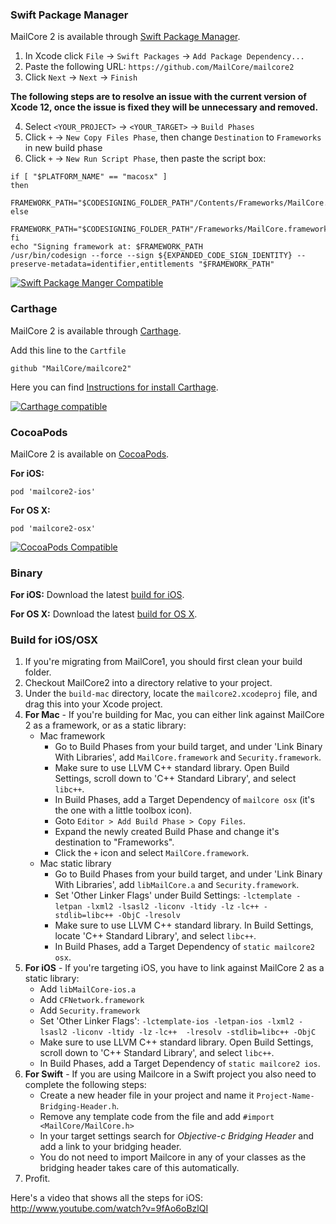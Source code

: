 ### Swift Package Manager ###

MailCore 2 is available through [Swift Package Manager](https://swift.org/package-manager/).

1. In Xcode click `File` -> `Swift Packages` -> `Add Package Dependency...`
2. Paste the following URL: `https://github.com/MailCore/mailcore2`
3. Click `Next` -> `Next` -> `Finish`

**The following steps are to resolve an issue with the current version of Xcode 12, once the issue is fixed they will be unnecessary and removed.**

4. Select `<YOUR_PROJECT>` -> `<YOUR_TARGET>` -> `Build Phases` 
5. Click  `+` -> `New Copy Files Phase`, then change `Destination` to `Frameworks` in new build phase
6. Click `+` -> `New Run Script Phase`, then paste the script box:
```
if [ "$PLATFORM_NAME" == "macosx" ]
then
    FRAMEWORK_PATH="$CODESIGNING_FOLDER_PATH"/Contents/Frameworks/MailCore.framework/Versions/A/MailCore
else
    FRAMEWORK_PATH="$CODESIGNING_FOLDER_PATH"/Frameworks/MailCore.framework
fi
echo "Signing framework at: $FRAMEWORK_PATH
/usr/bin/codesign --force --sign ${EXPANDED_CODE_SIGN_IDENTITY} --preserve-metadata=identifier,entitlements "$FRAMEWORK_PATH"
```
[![Swift Package Manger Compatible](https://img.shields.io/badge/SPM-compatible-4BC51D.svg?style=flat)](https://swift.org/package-manager/)

### Carthage ###

MailCore 2 is available through [Carthage](https://github.com/Carthage/Carthage).

Add this line to the `Cartfile`
```
github "MailCore/mailcore2"
```

Here you can find [Instructions for install Carthage](https://github.com/Carthage/Carthage#installing-carthage).

[![Carthage compatible](https://img.shields.io/badge/Carthage-compatible-4BC51D.svg?style=flat)](https://github.com/Carthage/Carthage)

### CocoaPods ###

MailCore 2 is available on [CocoaPods](http://cocoapods.org/).

**For iOS:**
```
pod 'mailcore2-ios'
```

**For OS X:**
```
pod 'mailcore2-osx'
```

[![CocoaPods Compatible](https://img.shields.io/badge/CocoaPods-compatible-4BC51D.svg?style=flat)](https://github.com/Carthage/Carthage)

### Binary ###

**For iOS:**
Download the latest [build for iOS](http://d.etpan.org/mailcore2-deps/mailcore2-ios/).

**For OS X:**
Download the latest [build for OS X](http://d.etpan.org/mailcore2-deps/mailcore2-osx/).

### Build for iOS/OSX ###

1. If you're migrating from MailCore1, you should first clean your build folder.
2. Checkout MailCore2 into a directory relative to your project.
3. Under the `build-mac` directory, locate the `mailcore2.xcodeproj` file, and drag this into your Xcode project.
4. **For Mac** - If you're building for Mac, you can either link against MailCore 2 as a framework, or as a static library:
    * Mac framework
        - Go to Build Phases from your build target, and under 'Link Binary With Libraries', add `MailCore.framework` and `Security.framework`.
        - Make sure to use LLVM C++ standard library.  Open Build Settings, scroll down to 'C++ Standard Library', and select `libc++`.
        - In Build Phases, add a Target Dependency of `mailcore osx` (it's the one with a little toolbox icon).
        - Goto `Editor > Add Build Phase > Copy Files`.
        - Expand the newly created Build Phase and change it's destination to "Frameworks".
        - Click the `+` icon and select `MailCore.framework`.
    * Mac static library
        - Go to Build Phases from your build target, and under 'Link Binary With Libraries', add `libMailCore.a` and `Security.framework`.
        - Set 'Other Linker Flags' under Build Settings: `-lctemplate -letpan -lxml2 -lsasl2 -liconv -ltidy -lz` `-lc++ -stdlib=libc++ -ObjC -lresolv`
        - Make sure to use LLVM C++ standard library.  In Build Settings, locate 'C++ Standard Library', and select `libc++`.
        - In Build Phases, add a Target Dependency of `static mailcore2 osx`.
5. **For iOS** - If you're targeting iOS, you have to link against MailCore 2 as a static library:
    * Add `libMailCore-ios.a`
    * Add `CFNetwork.framework`
	* Add `Security.framework`
    * Set 'Other Linker Flags': `-lctemplate-ios -letpan-ios -lxml2 -lsasl2 -liconv -ltidy -lz` `-lc++  -lresolv -stdlib=libc++ -ObjC`
    * Make sure to use LLVM C++ standard library.  Open Build Settings, scroll down to 'C++ Standard Library', and select `libc++`.
    * In Build Phases, add a Target Dependency of `static mailcore2 ios`.
6. **For Swift** - If you are using Mailcore in a Swift project you also need to complete the following steps:
    * Create a new header file in your project and name it ```Project-Name-Bridging-Header.h```.
    * Remove any template code from the file and add ```#import <MailCore/MailCore.h>```
    * In your target settings search for _Objective-c Bridging Header_ and add a link to your bridging header.
    * You do not need to import Mailcore in any of your classes as the bridging header takes care of this automatically.
7. Profit.

Here's a video that shows all the steps for iOS:
http://www.youtube.com/watch?v=9fAo6oBzlQI
